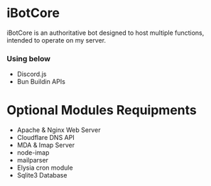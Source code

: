 # iBotCore
iBotCore is an authoritative bot designed to host multiple functions, intended to operate on my server.

### Using below

- Discord.js
- Bun Buildin APIs

# Optional Modules Requipments
- Apache & Nginx Web Server
- Cloudflare DNS API
- MDA & Imap Server
- node-imap
- mailparser
- Elysia cron module
- Sqlite3 Database
